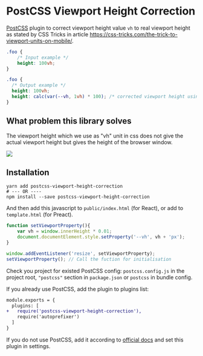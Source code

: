 # PostCSS Viewport Height Correction

[PostCSS] plugin to correct viewport height value `vh` to real viewport height as stated by CSS Tricks in article https://css-tricks.com/the-trick-to-viewport-units-on-mobile/.

```css
.foo {
    /* Input example */
    height: 100vh;
}
```

```css
.foo {
  /* Output example */
  height: 100vh;
  height: calc(var(--vh, 1vh) * 100); /* corrected viewport height using css custom variables */
}
```


## What problem this library solves
The viewport height which we use as "vh" unit in css does not give the actual viewport height but gives the height of the browser window.

![](https://res.cloudinary.com/css-tricks/image/upload/c_scale,w_1000,f_auto,q_auto/v1532099222/viewport-units-mobile-crop_gxa4yw.jpg)

## Installation
```shell
yarn add postcss-viewport-height-correction
# --- OR ----
npm install --save postcss-viewport-height-correction
```

And then add this javascript to `public/index.html` (for React), or add to `template.html` (for Preact).
```js
function setViewportProperty(){
    var vh = window.innerHeight * 0.01;
    document.documentElement.style.setProperty('--vh', vh + 'px');
}

window.addEventListener('resize', setViewportProperty);
setViewportProperty(); // Call the fuction for initialisation
```

[PostCSS]: https://github.com/postcss/postcss


Check you project for existed PostCSS config: `postcss.config.js`
in the project root, `"postcss"` section in `package.json`
or `postcss` in bundle config.

If you already use PostCSS, add the plugin to plugins list:

```diff
module.exports = {
  plugins: [
+   require('postcss-viewport-height-correction'),
    require('autoprefixer')
  ]
}
```

If you do not use PostCSS, add it according to [official docs]
and set this plugin in settings.

[official docs]: https://github.com/postcss/postcss#usage

